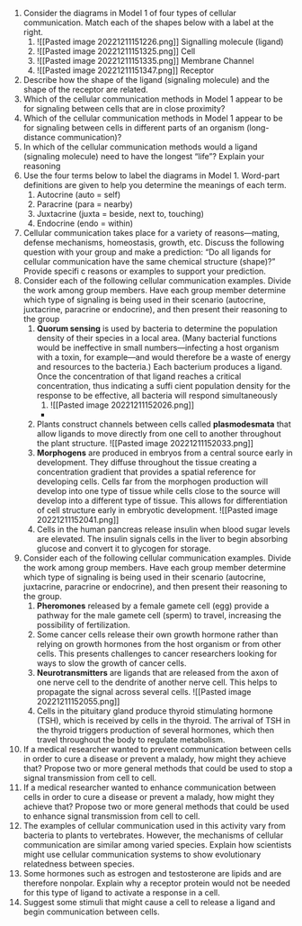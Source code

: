 1. Consider the diagrams in Model 1 of four types of cellular communication. Match each of the shapes below with a label at the right.
	1. ![[Pasted image 20221211151226.png]] Signalling molecule (ligand)
	2. ![[Pasted image 20221211151325.png]] Cell
	3. ![[Pasted image 20221211151335.png]] Membrane Channel
	4. ![[Pasted image 20221211151347.png]] Receptor
2. Describe how the shape of the ligand (signaling molecule) and the shape of the receptor are related.
3. Which of the cellular communication methods in Model 1 appear to be for signaling between cells that are in close proximity?
4. Which of the cellular communication methods in Model 1 appear to be for signaling between cells in different parts of an organism (long-distance communication)?
5. In which of the cellular communication methods would a ligand (signaling molecule) need to have the longest “life”? Explain your reasoning
6. Use the four terms below to label the diagrams in Model 1. Word-part definitions are given to help you determine the meanings of each term.
	1. Autocrine (auto = self)
	2. Paracrine (para = nearby)
	3. Juxtacrine (juxta = beside, next to, touching)
	4. Endocrine (endo = within)
7. Cellular communication takes place for a variety of reasons—mating, defense mechanisms, homeostasis, growth, etc. Discuss the following question with your group and make a prediction: “Do all ligands for cellular communication have the same chemical structure (shape)?” Provide specifi c reasons or examples to support your prediction.
8. Consider each of the following cellular communication examples. Divide the work among group members. Have each group member determine which type of signaling is being used in their scenario (autocrine, juxtacrine, paracrine or endocrine), and then present their reasoning to the group
	1. **Quorum sensing** is used by bacteria to determine the population density of their species in a local area. (Many bacterial functions would be ineffective in small numbers—infecting a host organism with a toxin, for example—and would therefore be a waste of energy and resources to the bacteria.) Each bacterium produces a ligand. Once the concentration of that ligand reaches a critical concentration, thus indicating a suffi cient population density for the response to be effective, all bacteria will respond simultaneously
		1. ![[Pasted image 20221211152026.png]]
		- 
	2. Plants construct channels between cells called **plasmodesmata** that allow ligands to move directly from one cell to another throughout the plant structure. ![[Pasted image 20221211152033.png]]
	3. **Morphogens** are produced in embryos from a central source early in development. They diffuse throughout the tissue creating a concentration gradient that provides a spatial reference for developing cells. Cells far from the morphogen production will develop into one type of tissue while cells close to the source will develop into a different type of tissue. This allows for differentiation of cell structure early in embryotic development. ![[Pasted image 20221211152041.png]]
	4. Cells in the human pancreas release insulin when blood sugar levels are elevated. The insulin signals cells in the liver to begin absorbing glucose and convert it to glycogen for storage.
9. Consider each of the following cellular communication examples. Divide the work among group members. Have each group member determine which type of signaling is being used in their scenario (autocrine, juxtacrine, paracrine or endocrine), and then present their reasoning to the group.
	1. **Pheromones** released by a female gamete cell (egg) provide a pathway for the male gamete cell (sperm) to travel, increasing the possibility of fertilization.
	2. Some cancer cells release their own growth hormone rather than relying on growth hormones from the host organism or from other cells. This presents challenges to cancer researchers looking for ways to slow the growth of cancer cells.
	3. **Neurotransmitters** are ligands that are released from the axon of one nerve cell to the dendrite of another nerve cell. This helps to propagate the signal across several cells. ![[Pasted image 20221211152055.png]]
	4. Cells in the pituitary gland produce thyroid stimulating hormone (TSH), which is received by cells in the thyroid. The arrival of TSH in the thyroid triggers production of several hormones, which then travel throughout the body to regulate metabolism.
10. If a medical researcher wanted to prevent communication between cells in order to cure a disease or prevent a malady, how might they achieve that? Propose two or more general methods that could be used to stop a signal transmission from cell to cell.
11. If a medical researcher wanted to enhance communication between cells in order to cure a disease or prevent a malady, how might they achieve that? Propose two or more general methods that could be used to enhance signal transmission from cell to cell.
12. The examples of cellular communication used in this activity vary from bacteria to plants to vertebrates. However, the mechanisms of cellular communication are similar among varied species. Explain how scientists might use cellular communication systems to show evolutionary relatedness between species.
13. Some hormones such as estrogen and testosterone are lipids and are therefore nonpolar. Explain why a receptor protein would not be needed for this type of ligand to activate a response in a cell.
14. Suggest some stimuli that might cause a cell to release a ligand and begin communication between cells.